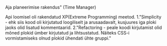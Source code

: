 Aja planeerimise rakendus" (Time Manager)

Api loomisel oli rakendatud XP(Extreme Programming) meetod.
  1."Simplicity - ehk siis kood oli kirjutatud loogiliselt ja arusaadavalt, kusjuures iga ploki jaoks olid lisatud kommentaarid.
  2."Refactoring - peale koodi kirjutamist olid mõned plokid ümber kirjutatud ja lihtsustatud. Näiteks CSS-i vormistamiseks olnud plokid ühendati ühte gruppi."
  

